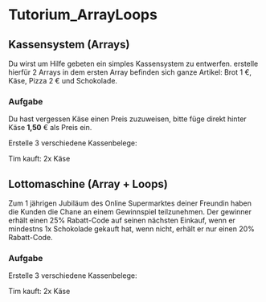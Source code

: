 # Tutorium_ArrayLoops

## Kassensystem (Arrays)

Du wirst um Hilfe gebeten ein simples Kassensystem zu entwerfen. erstelle hierfür 2 Arrays in dem ersten Array befinden sich
ganze Artikel: Brot 1 €, Käse, Pizza 2 € und Schokolade.

### Aufgabe

Du hast vergessen Käse einen Preis zuzuweisen, bitte füge direkt hinter Käse **1,50** € als Preis ein.

Erstelle 3 verschiedene Kassenbelege:

Tim kauft: 2x Käse



## Lottomaschine (Array + Loops)

Zum 1 jährigen Jubiläum des Online Supermarktes deiner Freundin haben die Kunden die Chane an einem Gewinnspiel teilzunehmen. Der gewinner erhält einen 25% Rabatt-Code auf seinen nächsten Einkauf, wenn er mindestns 1x Schokolade gekauft hat, wenn nicht, erhält er nur einen 20% Rabatt-Code. 

### Aufgabe
Erstelle 3 verschiedene Kassenbelege:

Tim kauft: 2x Käse
